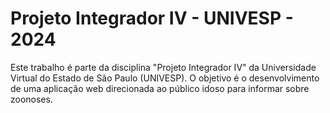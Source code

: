 # Projeto Integrador IV - UNIVESP - 2024

Este trabalho é parte da disciplina "Projeto Integrador IV" da Universidade Virtual do Estado de São Paulo (UNIVESP).
O objetivo é o desenvolvimento de uma aplicação web direcionada ao público idoso para informar sobre zoonoses.
